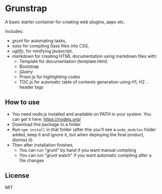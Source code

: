 # Grunstrap

A basic starter container for creating web plugins, apps etc. 

Includes:
- *grunt* for automating tasks, 
- *sass* for compiling Sass files into CSS, 
- *uglify*, for minifying javascript,
- *markdown* for creating HTML documentation using markdown files with:
   - Template for documentation (template.html)
   - Bootstrap
   - jQuery
   - Prism.js for highlighting codes
   - TOC.js for automatic table of contents generation using H1, H2 .. header tags

## How to use
- You need node.js installed and available on PATH in your system. 
  You can get it here: https://nodejs.org/
- Download this package to a folder
- Run `npm install` in that folder (after this you'll see a `node_modules` folder added, keep it and ignore it, but when deploying the final product, dismiss it)
- Then after installation finishes, 
   - You can run "grunt" by hand if you want manual compiling
   - You can run "grunt watch" if you want automatic compiling after a file changes

## License

MIT
